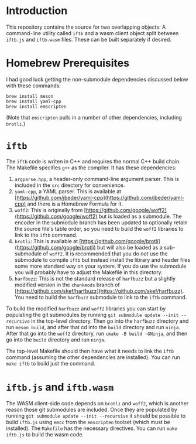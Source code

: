 # Introduction

This repository contains the source for two overlapping objects: A
command-line utility called `iftb` and a wasm client object split
between `iftb.js` and `iftb.wasm` files.  These can be built
separately if desired.

# Homebrew Prerequisites

I had good luck getting the non-submodule dependencies discussed below with
these commands:

```
brew install meson
brew install yaml-cpp
brew install emscripten
```

(Note that `emscripten` pulls in a number of other dependencies, including
 `brotli`.)

# `iftb`

The `iftb` code is writen in C++ and requires the normal C++ build
chain.  The Makefile specifies `g++` as the compiler.  It has these
dependencies:

1. `argparse.hpp`, a header-only command-line argument parser. This
   is included in the `src` directory for convenience.
2. `yaml-cpp`, a YAML parser. This is available at
   [https://github.com/jbeder/yaml-cpp](https://github.com/jbeder/yaml-cpp)
   and there is a Homebrew Formula for it.
3. `woff2`: This is originally from
   [https://github.com/google/woff2](https://github.com/google/woff2)
   but is loaded as a submodule. The encoder in the submodule branch
   has been updated to optionally retain the source file's table order,
   so you need to build the `woff2` libraries to link to the `iftb` command.
4. `brotli`: This is available at
   [https://github.com/google/brotli](https://github.com/google/brotli)
   but will also be loaded as a sub-submodule of `woff2`.  It is recommended
   that you do *not* use the submodule to compile `iftb` but instead install
   the library and header files some more standard way on your system. If you
   do use the submodule you will probably have to adjust the Makefile in this
   directory.
5. `harfbuzz`: This is not the standard release of `harfbuzz` but a slightly
   modified version in the `chunkmods` branch of
   [https://github.com/skef/harfbuzz](https://github.com/skef/harfbuzz).
   You need to build the `harfbuzz` submodule to link to the `iftb` command.

To build the modified `harfbuzz` and `woff2` libraries you can start by
populating the git submodules by running `git submodule update --init
--recursive` in the top-level directory.  Then go into the `harfbuzz` directory
and run `meson build`, and after that cd into the `build` directory and run
`ninja`. After that go into the `woff2` directory, run `cmake -B build -GNinja`,
and then go into the `build` directory and run `ninja`.

The top-level Makefile should then have what it needs to link the `iftb`
command (assuming the other dependencies are installed). You can run `make
iftb` to build just the command.

# `iftb.js` and `iftb.wasm`

The WASM client-side code depends on `brotli` and `woff2`, which is another
reason those git submodules are included. Once they are populated by running
`git submodule update --init --recursive` it should be possible to build
`iftb.js` using `emcc` from the `emscripten` toolset (which must be installed).
The `Makefile` has the necessary directives.  You can run `make iftb.js` to
build the wasm code.
